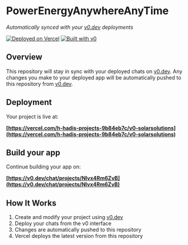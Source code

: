 # PowerEnergyAnywhereAnyTime

*Automatically synced with your [v0.dev](https://v0.dev) deployments*

[![Deployed on Vercel](https://img.shields.io/badge/Deployed%20on-Vercel-black?style=for-the-badge&logo=vercel)](https://vercel.com/h-hadis-projects-9b84eb7c/v0-solarsolutions)
[![Built with v0](https://img.shields.io/badge/Built%20with-v0.dev-black?style=for-the-badge)](https://v0.dev/chat/projects/Nlvx4Rm6ZvB)

## Overview

This repository will stay in sync with your deployed chats on [v0.dev](https://v0.dev).
Any changes you make to your deployed app will be automatically pushed to this repository from [v0.dev](https://v0.dev).

## Deployment

Your project is live at:

**[https://vercel.com/h-hadis-projects-9b84eb7c/v0-solarsolutions](https://vercel.com/h-hadis-projects-9b84eb7c/v0-solarsolutions)**

## Build your app

Continue building your app on:

**[https://v0.dev/chat/projects/Nlvx4Rm6ZvB](https://v0.dev/chat/projects/Nlvx4Rm6ZvB)**

## How It Works

1. Create and modify your project using [v0.dev](https://v0.dev)
2. Deploy your chats from the v0 interface
3. Changes are automatically pushed to this repository
4. Vercel deploys the latest version from this repository